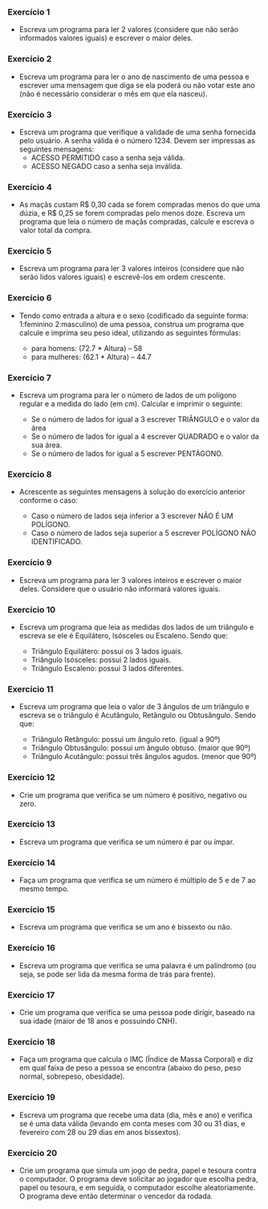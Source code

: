 ### Exercício 1

- Escreva um programa para ler 2 valores (considere que não serão informados valores iguais) e escrever o maior deles.

### Exercício 2

- Escreva um programa para ler o ano de nascimento de uma pessoa e escrever uma mensagem que diga se ela poderá ou não	 votar este ano (não é necessário considerar o mês em que ela nasceu).

### Exercício 3

- Escreva um programa que verifique a validade de uma senha fornecida pelo usuário. A senha válida é o número 1234. Devem ser impressas as seguintes mensagens:
    - ACESSO PERMITIDO caso a senha seja válida.
    - ACESSO NEGADO caso a senha seja inválida.

### Exercício 4

- As maçãs custam R$ 0,30 cada se forem compradas menos do que uma dúzia, e R$ 0,25 se forem compradas pelo menos doze. Escreva um programa que leia o número de maçãs compradas, calcule e escreva o valor total da compra.

### Exercício 5

- Escreva um programa para ler 3 valores inteiros (considere que não serão lidos valores iguais) e escrevê-los em ordem crescente.

### Exercício 6

- Tendo como entrada a altura e o sexo (codificado da seguinte forma: 1:feminino 2:masculino) de uma pessoa, construa um programa que calcule e imprima seu peso ideal, utilizando as seguintes fórmulas:

    - para homens: (72.7 * Altura) – 58
    - para mulheres: (62.1 * Altura) – 44.7

### Exercício 7

- Escreva um programa para ler o número de lados de um polígono regular e a medida do lado (em cm). Calcular e imprimir o seguinte:

    - Se o número de lados for igual a 3 escrever TRIÂNGULO e o valor da área
    - Se o número de lados for igual a 4 escrever QUADRADO e o valor da sua área.
    - Se o número de lados for igual a 5 escrever PENTÁGONO.

### Exercício 8

- Acrescente as seguintes mensagens à solução do exercício anterior conforme o caso:

    - Caso o número de lados seja inferior a 3 escrever NÃO É UM POLÍGONO.
    - Caso o número de lados seja superior a 5 escrever POLÍGONO NÃO IDENTIFICADO.

### Exercício 9

- Escreva um programa para ler 3 valores inteiros e escrever o maior deles. Considere que o usuário não informará valores iguais.

### Exercício 10

- Escreva um programa que leia as medidas dos lados de um triângulo e escreva se ele é Equilátero, Isósceles ou Escaleno. Sendo que:

    - Triângulo Equilátero: possui os 3 lados iguais.
    - Triângulo Isósceles: possui 2 lados iguais.
    - Triângulo Escaleno: possui 3 lados diferentes.

### Exercício 11

- Escreva um programa que leia o valor de 3 ângulos de um triângulo e escreva se o triângulo é Acutângulo, Retângulo ou Obtusângulo. Sendo que:

    - Triângulo Retângulo: possui um ângulo reto. (igual a 90º)
    - Triângulo Obtusângulo: possui um ângulo obtuso. (maior que 90º)
    - Triângulo Acutângulo: possui três ângulos agudos. (menor que 90º)

### Exercício 12

- Crie um programa que verifica se um número é positivo, negativo ou zero.

### Exercício 13

- Escreva um programa que verifica se um número é par ou ímpar.

### Exercício 14

- Faça um programa que verifica se um número é múltiplo de 5 e de 7 ao mesmo tempo.

### Exercício 15

- Escreva um programa que verifica se um ano é bissexto ou não.

### Exercício 16

- Escreva um programa que verifica se uma palavra é um palíndromo (ou seja, se pode ser lida da mesma forma de trás para frente).

### Exercício 17

- Crie um programa que verifica se uma pessoa pode dirigir, baseado na sua idade (maior de 18 anos e possuindo CNH).

### Exercício 18

- Faça um programa que calcula o IMC (Índice de Massa Corporal) e diz em qual faixa de peso a pessoa se encontra (abaixo do peso, peso normal, sobrepeso, obesidade).

### Exercício 19

- Escreva um programa que recebe uma data (dia, mês e ano) e verifica se é uma data válida (levando em conta meses com 30 ou 31 dias, e fevereiro com 28 ou 29 dias em anos bissextos).

### Exercício 20

- Crie um programa que simula um jogo de pedra, papel e tesoura contra o computador. O programa deve solicitar ao jogador que escolha pedra, papel ou tesoura, e em seguida, o computador escolhe aleatoriamente. O programa deve então determinar o vencedor da rodada.